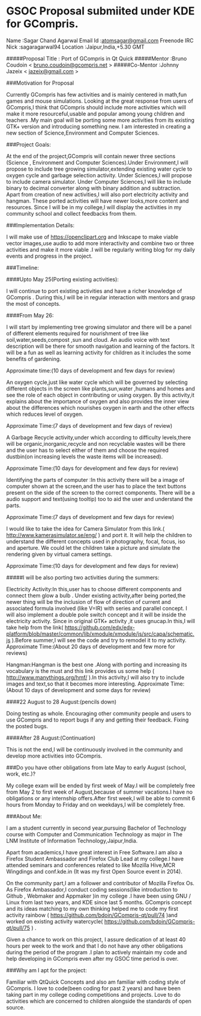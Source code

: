 # GSOC Proposal submiited under KDE for GCompris.

Name				        :Sagar Chand Agarwal
Email Id		        :atomsagar@gmail.com
Freenode IRC Nick		:sagaragarwal94
Location			      :Jaipur,India,+5.30 GMT

#####Proposal Title    : Port of GCompris in Qt Quick
#####Mentor       	    :Bruno Coudoin < bruno.coudoin@gcompris.net >
#####Co-Mentor     	  :Johnny Jazeix < jazeix@gmail.com >

###Motivation for Proposal

Currently GCompris has few activities and is mainly centered in math,fun games and mouse simulations.
Looking at the great response from  users of GCompris,I think that GCompris should include more activities which will make it more resourceful,usable and popular among young children and teachers .My main goal will be porting some more activities from its existing GTK+ version and introducing something new.
I am interested in creating a new section of Science,Environment and Computer Sciences.


###Project Goals:

At the end of the project,GCompris will contain newer three sections (Science , Environment and Computer Sciences).Under Environment,I will propose to include tree growing simulator,extending existing water cycle to oxygen cycle  and garbage selection activity. Under Sciences,I will propose to include camera simulator. Under Computer Sciences,I will like to include binary to decimal converter along with binary addition and subtraction.
Apart from creation of new activities,I will also port electricity activity and hangman.
These ported activities will have newer looks,more content and resources.
Since I will be in my college,I will display the activities in my community school and collect feedbacks from them.

###Implementation Details:

I will make use of https://openclipart.org and Inkscape to make viable vector images,use audio to add more interactivity and combine two or three activities and make it more viable .I will be regularly writing blog for my daily events and progress in the project.



###Timeline:

####Upto May 25(Porting existing activities):

I will continue to port existing activities and have a richer knowledge of GCompris .
During this,I will be in regular interaction with mentors and grasp the most of concepts.

####From May 26:

I will start by implementing tree growing simulator and there will be a panel of different elements required for nourishment of tree like soil,water,seeds,compost ,sun and cloud. An audio voice with text description will be there for smooth navigation and learning of the factors.
It will be a fun as well as learning activity for children as it includes the some benefits of gardening.

Approximate time:(10 days of development and few days for review)

An oxygen cycle,just like water cycle which will be governed by selecting different objects in the screen like plants,sun,water ,humans and homes and see the role of each object  in contributing or using oxygen.
By this activity,it explains about the importance of oxygen and also provides the inner view about the differences which nourishes oxygen in earth and the other effects which reduces level of oxygen.

Approximate Time:(7 days of development and few days of review)

A Garbage Recycle activity,under which according to difficulty levels,there will be organic,inorganic,recycle and non recyclable wastes will be there and the user has to select either of them and choose the required dustbin(on increasing levels the waste items will be increased).

Approximate Time:(10 days for development and few days for review)

Identifying the parts of computer :In this activity there will be a image of computer shown  at the screen,and the user has to place the text buttons present on the side of the screen to the correct components. There will be a audio support and text(using tooltip) too to aid the user and understand the parts.

Approximate Time:(7 days of development and few days for review)

I would like to take the idea for Camera Simulator from this link.( http://www.kamerasimulator.se/eng/  ) and port it. 
It will help the children to understand the different concepts used in photography, focal, focus, iso and aperture. We could let the children take a picture and simulate the rendering given by virtual camera settings.

Approximate Time:(10 days for development and few days for review)
	
#####I will be also porting two activities during the summers:

Electricity Activity:In this,user has to choose different components and connect them glow a bulb . Under existing activity,after being ported,the newer thing will be the inclusion of flow of direction of current and associated formula involved (like V=IR) with  series and parallel concept. I will also implement a double pole switch concept and it will be inside the electricity activity.
Since in original GTK+ activity ,it uses gnucap.In this,I will take help from the link( https://github.com/edx/edx-platform/blob/master/common/lib/xmodule/xmodule/js/src/capa/schematic.js ).Before summer,I will see the code and try to remodel it to my activity.
Approximate Time:(About 20 days of development and few more for reviews)

Hangman:Hangman is the best one .Along with porting and increasing its vocabulary is the must and this link provides us some help ( http://www.manythings.org/hmf/ ).In this activity,I will also try to include images and text,so that it becomes more interesting. 
Approximate Time:(About 10 days of development and some days for review)

####22 August to 28 August:(pencils down) 

Doing testing as whole. Encouraging other community people and users to use GCompris and to report bugs if any and getting their feedback. Fixing the posted bugs.

####After 28 August:(Continuation)

This is not the end,I will be continuously involved in the community and develop more activities into GCompris.

###Do you have other obligations from late May to early August (school, work, etc.)?

My college exam will be ended by first week of May.I will be completely free from May 2 to first week of August,because of summer vacations.I have no obligations or any internship offers.After first week,I will be able to commit 6 hours from Monday to Friday and on weekdays,I will be completely free.

###About Me:

I am a student currently in second year,pursuing Bachelor of Technology course with Computer and Communication Technology as major in The LNM Institute of Information Technology,Jaipur,India.

Apart from academics,I have great interest in Free Software.I am also a Firefox Student Ambassador and Firefox Club Lead at my college.I have attended seminars and conferences related to like Mozilla Hive,MCR Wingdings and conf.kde.in (It was my first Open Source event in 2014).

On the community part,I am a follower and contributor of Mozilla Firefox Os. As Firefox Ambassador,I conduct coding sessions(like introduction to Github , Webmaker and Appmaker )in my college .I have been using GNU / Linux from last two years, and KDE since last 5 months. GCompris concept and its ideas matching to my own thinking helped me to code my first activity rainbow ( https://github.com/bdoin/GCompris-qt/pull/74 )and worked on existing activity watercycle( https://github.com/bdoin/GCompris-qt/pull/75 ) .

Given a chance to work on this project, I assure dedication of at least 40 hours per week to the work and that I do not have any other obligations during the period of the program .I plan to actively maintain my code and help developing in GCompris  even after my GSOC time period is over.

###Why am I apt for the project:

Familiar with QtQuick Concepts and also am familiar with coding style of GCompris.
I love to code(been coding for past 2 years) and have been taking part in my college coding competitions and projects.
Love to do activities which are concerned to children alongside the standards of open source.
